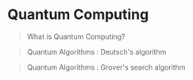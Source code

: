# Quantum Computing

> What is Quantum Computing?


>Quantum Algorithms : Deutsch's algorithm  


>Quantum Algorithms : Grover's search algorithm

